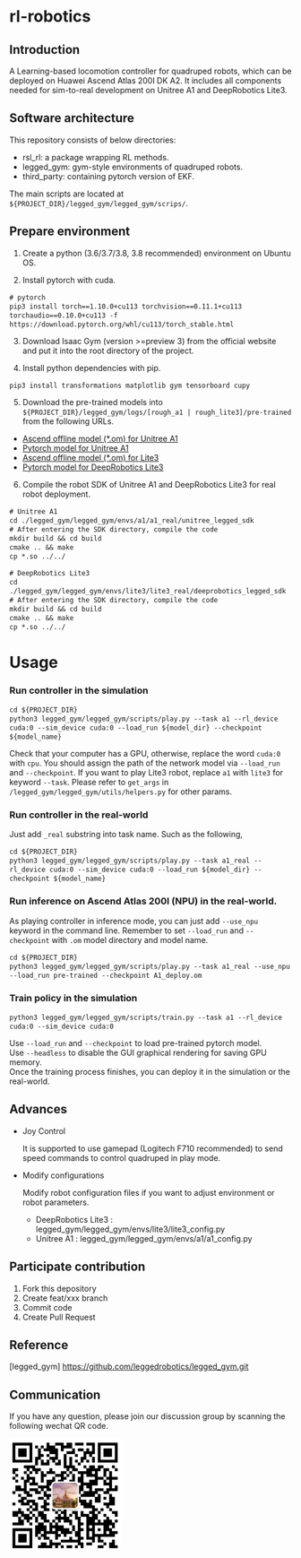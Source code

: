 # rl-robotics

## Introduction
A Learning-based locomotion controller for quadruped robots, which can be deployed on Huawei Ascend Atlas 200I DK A2. It includes all components needed for sim-to-real development on Unitree A1 and DeepRobotics Lite3.
## Software architecture
This repository consists of below directories:
- rsl_rl: a package wrapping RL methods.
- legged_gym: gym-style environments of quadruped robots.
- third_party: containing pytorch version of EKF.

The main scripts are located at `${PROJECT_DIR}/legged_gym/legged_gym/scrips/`.


## Prepare environment 
1.  Create a python (3.6/3.7/3.8, 3.8 recommended) environment on Ubuntu OS.

2.  Install pytorch with cuda.
```
# pytorch
pip3 install torch==1.10.0+cu113 torchvision==0.11.1+cu113 torchaudio==0.10.0+cu113 -f https://download.pytorch.org/whl/cu113/torch_stable.html
```

3.  Download Isaac Gym (version >=preview 3) from the official website and put it into the root directory of the project.

4. Install python dependencies with pip.
```
pip3 install transformations matplotlib gym tensorboard cupy
```
5. Download the pre-trained models into `${PROJECT_DIR}/legged_gym/logs/[rough_a1 | rough_lite3]/pre-trained` from the following URLs. 
- [Ascend offline model (*.om) for Unitree A1](https://ascend-repo.obs.cn-east-2.myhuaweicloud.com/Atlas%20200I%20DK%20A2/DevKit/models/23.0.RC1/cann/A1_deploy.om)
- [Pytorch model for Unitree A1](https://ascend-repo.obs.cn-east-2.myhuaweicloud.com/Atlas%20200I%20DK%20A2/DevKit/models/23.0.RC1/cann/A1.pt)
- [Ascend offline model (*.om) for Lite3](https://ascend-repo.obs.cn-east-2.myhuaweicloud.com/Atlas%20200I%20DK%20A2/DevKit/models/23.0.RC2/lite3_320.om)
- [Pytorch model for DeepRobotics Lite3](https://ascend-repo.obs.cn-east-2.myhuaweicloud.com/Atlas%20200I%20DK%20A2/DevKit/models/23.0.RC2/lite3_320.pt)


6. Compile the robot SDK of Unitree A1 and DeepRobotics Lite3 for real robot deployment.
```
# Unitree A1
cd ./legged_gym/legged_gym/envs/a1/a1_real/unitree_legged_sdk
# After entering the SDK directory, compile the code
mkdir build && cd build
cmake .. && make
cp *.so ../../
```
```
# DeepRobotics Lite3
cd ./legged_gym/legged_gym/envs/lite3/lite3_real/deeprobotics_legged_sdk
# After entering the SDK directory, compile the code
mkdir build && cd build
cmake .. && make
cp *.so ../../
``` 

# Usage

### Run controller in the simulation
```
cd ${PROJECT_DIR}
python3 legged_gym/legged_gym/scripts/play.py --task a1 --rl_device cuda:0 --sim_device cuda:0 --load_run ${model_dir} --checkpoint ${model_name}
```
Check that your computer has a GPU, otherwise, replace the word `cuda:0` with `cpu`.
You should assign the path of the network model via `--load_run` and `--checkpoint`. 
If you want to play Lite3 robot, replace `a1` with `lite3`  for keyword `--task`. 
Please refer to `get_args` in `/legged_gym/legged_gym/utils/helpers.py` for other params.

### Run controller in the real-world
Just add `_real` substring into task name. Such as the following,
```
cd ${PROJECT_DIR}
python3 legged_gym/legged_gym/scripts/play.py --task a1_real --rl_device cuda:0 --sim_device cuda:0 --load_run ${model_dir} --checkpoint ${model_name}
```

### Run inference on Ascend Atlas 200I (NPU) in the real-world. 
As playing controller in inference mode, you can just add `--use_npu` keyword in the command line. 
Remember to set `--load_run` and `--checkpoint` with `.om` model directory and model name. 
```
cd ${PROJECT_DIR}
python3 legged_gym/legged_gym/scripts/play.py --task a1_real --use_npu --load_run pre-trained --checkpoint A1_deploy.om
```


### Train policy in the simulation
```
python3 legged_gym/legged_gym/scripts/train.py --task a1 --rl_device cuda:0 --sim_device cuda:0
```
Use `--load_run` and `--checkpoint` to load pre-trained pytorch model.\
Use `--headless` to disable the GUI graphical rendering for saving GPU memory.\
Once the training process finishes, you can deploy it in the simulation or the real-world.

## Advances
- Joy Control

    It is supported to use gamepad (Logitech F710 recommended) to send speed commands to control quadruped in play mode.
- Modify configurations
    
    Modify robot configuration files if you want to adjust environment or robot parameters.

    * DeepRobotics Lite3 : legged_gym/legged_gym/envs/lite3/lite3_config.py
    * Unitree A1 : legged_gym/legged_gym/envs/a1/a1_config.py


## Participate contribution
1.  Fork this depository
2.  Create feat/xxx branch
3.  Commit code
4.  Create Pull Request

## Reference
[legged_gym] https://github.com/leggedrobotics/legged_gym.git

## Communication
If you have any question, please join our discussion group by scanning the following wechat QR code.

<img src="./docs/QR-code.jpg" alt="QR" title="" width="200" align=center />